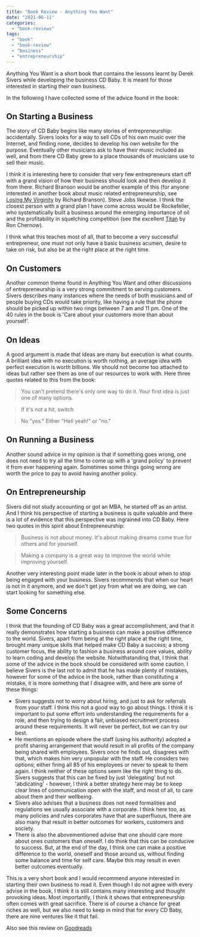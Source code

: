 ```yaml
---
title: "Book Review - Anything You Want"
date: "2021-06-11"
categories: 
  - "book-reviews"
tags: 
  - "book"
  - "book-review"
  - "business"
  - "entrepreneurship"
---
```


Anything You Want is a short book that contains the lessons learnt by Derek Sivers while developing the business CD Baby. It is meant for those interested in starting their own business.

In the following I have collected some of the advice found in the book:

## On Starting a Business

The story of CD Baby begins like many stories of entrepreneurship: accidentally. Sivers looks for a way to sell CDs of his own music over the Internet, and finding none, decides to develop his own website for the purpose. Eventually other musicians ask to have their music included as well, and from there CD Baby grew to a place thousands of musicians use to sell their music.

I think it is interesting here to consider that very few entrepreneurs start off with a grand vision of how their business should look and then develop it from there. Richard Branson would be another example of this (for anyone interested in another book about music related entrepreneurship, see [Losing My Virginity](https://www.goodreads.com/book/show/211099.Losing_My_Virginity) by Richard Branson). Steve Jobs likewise. I think the closest person with a grand plan I have come across would be Rockefeller, who systematically built a business around the emerging importance of oil and the profitability in squelching competition (see the excellent [Titan](https://www.goodreads.com/review/show/3058875063) by Ron Chernow).

I think what this teaches most of all, that to become a very successful entrepreneur, one must not only have a basic business acumen, desire to take on risk, but also be at the right place at the right time.

## On Customers

Another common theme found in Anything You Want and other discussions of entrepreneurship is a very strong commitment to serving customers. Sivers describes many instances where the needs of both musicians and of people buying CDs would take priority, like having a rule that the phone should be picked up within two rings between 7 am and 11 pm. One of the 40 rules in the book is 'Care about your customers more than about yourself'.

## On Ideas

A good argument is made that ideas are many but execution is what counts. A brilliant idea with no execution is worth nothing, an average idea with perfect execution is worth billions. We should not become too attached to ideas but rather see them as one of our resources to work with. Here three quotes related to this from the book:

> You can't pretend there's only one way to do it. Your first idea is just one of many options.

> If it's not a hit, switch

> No "yes." Either "Hell yeah!" or "no."

## On Running a Business

Another sound advice in my opinion is that if something goes wrong, one does not need to try all the time to come up with a 'grand policy' to prevent it from ever happening again. Sometimes some things going wrong are worth the price to pay to avoid having another policy.

## On Entrepreneurship

Sivers did not study accounting or got an MBA, he started off as an artist. And I think his perspective of starting a business is quite valuable and there is a lot of evidence that this perspective was ingrained into CD Baby. Here two quotes in this spirit about Entrepreneurship:

> Business is not about money. It's about making dreams come true for others and for yourself.

> Making a company is a great way to improve the world while improving yourself.

Another very interesting point made later in the book is about when to stop being engaged with your business. Sivers recommends that when our heart is not in it anymore, and we don't get joy from what we are doing, we can start looking for something else.

## Some Concerns

I think that the founding of CD Baby was a great accomplishment, and that it really demonstrates how starting a business can make a positive difference to the world. Sivers, apart from being at the right place at the right time, brought many unique skills that helped make CD Baby a success; a strong customer focus, the ability to fashion a business around core values, ability to learn coding and develop the website. Notwithstanding that, I think that some of the advice in the book should be considered with some caution. I believe Sivers is the last not to admit that he has made plenty of mistakes, however for some of the advice in the book, rather than constituting a mistake, it is more something that I disagree with, and here are some of these things:

- Sivers suggests not to worry about hiring, and just to ask for referrals from your staff. I think this not a good way to go about things. I think it is important to put some effort into understanding the requirements for a role, and then trying to design a fair, unbiased recruitment process around these requirements. It will never be perfect, but we can try our best.
- He mentions an episode where the staff (using his authority) adopted a profit sharing arrangement that would result in all profits of the company being shared with employees. Sivers once he finds out, disagrees with that, which makes him very unpopular with the staff. He considers two options; either firing all 85 of his employees or never to speak to them again. I think neither of these options seem like the right thing to do. Sivers suggests that this can be fixed by just 'delegating' but not 'abdicating' - however, I think a better strategy here may be to keep clear lines of communication open with the staff, and most of all, to care about them and their wellbeing.
- Sivers also advises that a business does not need formalities and regulations we usually associate with a corporate. I think here too, as many policies and rules corporates have that are superfluous, there are also many that result in better outcomes for workers, customers and society.
- There is also the abovementioned advise that one should care more about ones customers than oneself. I do think that this can be conducive to success. But, at the end of the day, I think one can make a positive difference to the world, oneself and those around us, without finding some balance and time for self care. Maybe this may result in even better outcomes eventually.

This is a very short book and I would recommend anyone interested in starting their own business to read it. Even though I do not agree with every advise in the book, I think it is still contains many interesting and thought provoking ideas. Most importantly, I think it shows that entrepreneurship often comes with great sacrifice. There is of course a chance for great riches as well, but we also need to keep in mind that for every CD Baby, there are nine ventures like it that fail.

Also see this review on [Goodreads](https://www.goodreads.com/review/show/4053694943)
